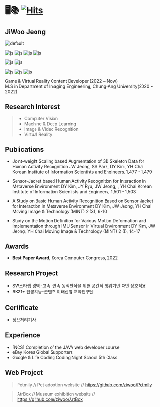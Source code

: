 # 🖥️📚       [![Hits](https://hits.seeyoufarm.com/api/count/incr/badge.svg?url=https%3A%2F%2Fgithub.com%2Fziwoo&count_bg=%23000000&title_bg=%23555555&icon=github.svg&icon_color=%23E7E7E7&title=hits&edge_flat=false)](https://github.com/ziwoo)

##  JiWoo Jeong

![default](https://user-images.githubusercontent.com/45416751/49363568-56fbe700-f725-11e8-99cc-9672d27333ad.jpg)

![js](https://img.shields.io/badge/C%23-239120?style=for-the-badge&logo=c-sharp&logoColor=white)
![js](https://img.shields.io/badge/Java-ED8B00?style=for-the-badge&logo=openjdk&logoColor=white)
![js](https://img.shields.io/badge/Python-3776AB?style=for-the-badge&logo=python&logoColor=white)
![js](https://img.shields.io/badge/TensorFlow-FF6F00?style=for-the-badge&logo=tensorflow&logoColor=white)

![js](https://img.shields.io/badge/Unity-100000?style=for-the-badge&logo=unity&logoColor=white)
![js](https://img.shields.io/badge/unrealengine-%23313131.svg?style=for-the-badge&logo=unrealengine&logoColor=white)

![js](https://img.shields.io/badge/Spring-6DB33F?style=for-the-badge&logo=spring&logoColor=white)
![js](https://img.shields.io/badge/Eclipse-2C2255?style=for-the-badge&logo=eclipse&logoColor=white)
![js](https://img.shields.io/badge/Colab-F9AB00?style=for-the-badge&logo=googlecolab&color=525252)

Game & Virtual Reality Content Developer (2022 ~ Now)    
M.S in Department of Imaging Engineering, Chung-Ang University(2020 ~ 2022)

## Research Interest

> - Computer Vision
> - Machine & Deep Learning
> - Image & Video Recognition
> - Virtual Reality

## Publications

* Joint-weight Scaling based Augmentation of 3D Skeleton Data for Human Activity Recognition
JW Jeong, SS Park, DY Kim, YH Chai
Korean Institute of Information Scientists and Engineers, 1,477 - 1,479

* Sensor-Jacket based Human Activity Recognition for Interaction in Metaverse Environment
DY Kim, JY Ryu, JW Jeong, , YH Chai
Korean Institute of Information Scientists and Engineers, 1,501 - 1,503

* A Study on Basic Human Activity Recognition Based on Sensor Jacket for Interaction in Metaverse Environment
DY Kim, JW Jeong, YH Chai
Moving Image & Technology (MINT) 2 (3), 6-10

* Study on the Motion Definition for Various Motion Deformation and Implementation through IMU Sensor in Virtual Environment
DY Kim, JW Jeong, YH Chai
Moving Image & Technology (MINT) 2 (1), 14-17

## Awards

* **Best Paper Award**, Korea Computer Congress, 2022

  
## Research Project

* SW스타랩 광역 ·고속 ·연속 동작인식을 위한 공간적 행위기반 다면 상호작용
* BK21+ 인공지능-콘텐츠 미래산업 교육연구단


## Certificate

* 정보처리기사


## Experience

* [NCS] Completion of the JAVA web developer course
* eBay Korea Global Supporters
* Google & Life Coding Coding Night School 5th Class

## Web Project

> Petmily // Pet adoption website // https://github.com/ziwoo/Petmily

> AtrBox // Museum exhibition website // https://github.com/ziwoo/ArtBox

   

<!--
**Ziwoo/Ziwoo** is a ✨ _special_ ✨ repository because its `README.md` (this file) appears on your GitHub profile.

Here are some ideas to get you started:

- 🔭 I’m currently working on ...
- 🌱 I’m currently learning ...
- 👯 I’m looking to collaborate on ...
- 🤔 I’m looking for help with ...
- 💬 Ask me about ...
- 📫 How to reach me: ...
- 😄 Pronouns: ...
- ⚡ Fun fact: ...
-->

